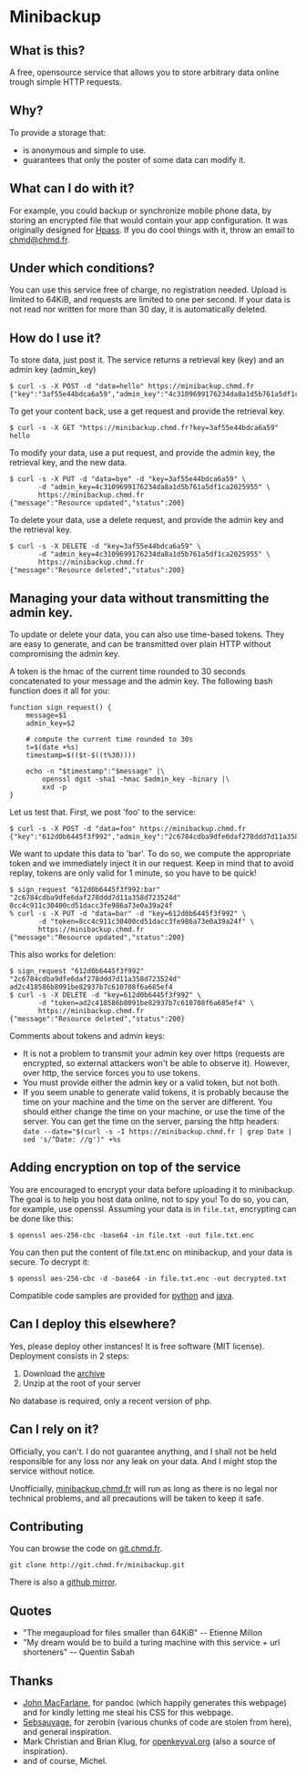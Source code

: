 Minibackup
==========

What is this?
-------------

A free, opensource service that allows you to store arbitrary data online
trough simple HTTP requests.

Why?
----

To provide a storage that:

 - is anonymous and simple to use.
 - guarantees that only the poster of some data can modify it.

What can I do with it?
----------------------

For example, you could backup or synchronize mobile phone data, by storing
an encrypted file that would contain your app configuration.  It was
originally designed for [Hpass](http://hpass.chmd.fr/). If you do cool
things with it, throw an email to [chmd@chmd.fr](mailto://chmd@chmd.fr).

Under which conditions?
-----------------------

You can use this service free of charge, no registration needed. Upload is
limited to 64KiB, and requests are limited to one per second. If your data
is not read nor written for more than 30 day, it is automatically deleted.

How do I use it?
----------------

To store data, just post it. The service returns a retrieval key (key) and an admin key (admin_key)

    $ curl -s -X POST -d "data=hello" https://minibackup.chmd.fr
    {"key":"3af55e44bdca6a59","admin_key":"4c3109699176234da8a1d5b761a5df1ca2025955","status":201}


To get your content back, use a get request and provide the retrieval key.

    $ curl -s -X GET "https://minibackup.chmd.fr?key=3af55e44bdca6a59"
    hello

To modify your data, use a put request, and provide the admin key, the
retrieval key, and the new data.

    $ curl -s -X PUT -d "data=bye" -d "key=3af55e44bdca6a59" \
           -d "admin_key=4c3109699176234da8a1d5b761a5df1ca2025955" \
           https://minibackup.chmd.fr
    {"message":"Resource updated","status":200}

To delete your data, use a delete request, and provide the admin key and
the retrieval key.

    $ curl -s -X DELETE -d "key=3af55e44bdca6a59" \
           -d "admin_key=4c3109699176234da8a1d5b761a5df1ca2025955" \
           https://minibackup.chmd.fr
    {"message":"Resource deleted","status":200}

Managing your data without transmitting the admin key.
------------------------------------------------------

To update or delete your data, you can also use time-based tokens. They
are easy to generate, and can be transmitted over plain HTTP without
compromising the admin key.

A token is the hmac of the current time rounded to 30 seconds concatenated
to your message and the admin key. The following bash function does it all
for you:

    function sign_request() {
        message=$1
        admin_key=$2
    
        # compute the current time rounded to 30s
        t=$(date +%s)
        timestamp=$(($t-$((t%30))))
    
        echo -n "$timestamp":"$message" |\
            openssl dgst -sha1 -hmac $admin_key -binary |\
            xxd -p
    }

Let us test that. First, we post 'foo' to the service:

    $ curl -s -X POST -d "data=foo" https://minibackup.chmd.fr
    {"key":"612d0b6445f3f992","admin_key":"2c6784cdba9dfe6daf278ddd7d11a358d723524d","status":201}

We want to update this data to 'bar'. To do so, we compute the appropriate
token and we immediately inject it in our request. Keep in mind that to
avoid replay, tokens are only valid for 1 minute, so you have to be
quick!

    $ sign_request "612d0b6445f3f992:bar" "2c6784cdba9dfe6daf278ddd7d11a358d723524d"
    8cc4c911c30400cd51dacc3fe986a73e0a39a24f
    % curl -s -X PUT -d "data=bar" -d "key=612d0b6445f3f992" \
           -d "token=8cc4c911c30400cd51dacc3fe986a73e0a39a24f" \
           https://minibackup.chmd.fr
    {"message":"Resource updated","status":200}

This also works for deletion:

    $ sign_request "612d0b6445f3f992" "2c6784cdba9dfe6daf278ddd7d11a358d723524d"
    ad2c418586b8091be82937b7c610708f6a685ef4
    $ curl -s -X DELETE -d "key=612d0b6445f3f992" \
           -d "token=ad2c418586b8091be82937b7c610708f6a685ef4" \
           https://minibackup.chmd.fr
    {"message":"Resource deleted","status":200}

Comments about tokens and admin keys:

* It is not a problem to transmit your admin key over https (requests are
  encrypted, so external attackers won't be able to observe it).
  However, over http, the service forces you to use tokens.
* You must provide either the admin key or a valid token, but not both.
* If you seem unable to generate valid tokens, it is probably because the
  time on your machine and the time on the server are different. You
  should either change the time on your machine, or use the time of the
  server. You can get the time on the server, parsing the http headers:
  `date --date="$(curl -s -I https://minibackup.chmd.fr | grep Date | sed 's/^Date: //g')" +%s`

Adding encryption on top of the service
---------------------------------------

You are encouraged to encrypt your data before uploading it to minibackup.
The goal is to help you host data online, not to spy you! To do so, you
can, for example, use openssl. Assuming your data is in `file.txt`,
encrypting can be done like this:

    $ openssl aes-256-cbc -base64 -in file.txt -out file.txt.enc

You can then put the content of file.txt.enc on minibackup, and your data
is secure. To decrypt it:

    $ openssl aes-256-cbc -d -base64 -in file.txt.enc -out decrypted.txt

Compatible code samples are provided for [python](/samples/openssl-aes.py)
and [java](/samples/OpensslAES.java).

Can I deploy this elsewhere?
----------------------------

Yes, please deploy other instances! It is free software (MIT license).
Deployment consists in 2 steps:

 1. Download the [archive](minibackup.zip)
 2. Unzip at the root of your server

No database is required, only a recent version of php.

Can I rely on it?
-----------------

Officially, you can't. I do not guarantee anything, and I shall not be
held responsible for any loss nor any leak on your data. And I might stop
the service without notice.

Unofficially, [minibackup.chmd.fr](https://minibackup.chmd.fr) will run as
long as there is no legal nor technical problems, and all precautions will
be taken to keep it safe.

Contributing
------------

You can browse the code on
[git.chmd.fr](http://git.chmd.fr/?p=minibackup.git).

    git clone http://git.chmd.fr/minibackup.git

There is also a [github
mirror](https://github.com/chmduquesne/minibackup).

Quotes
------

* "The megaupload for files smaller than 64KiB" -- Etienne Millon
* "My dream would be to build a turing machine with this service + url
  shorteners" -- Quentin Sabah

Thanks
------

* [John MacFarlane](http://johnmacfarlane.net/), for pandoc (which happily
  generates this webpage) and for kindly letting me steal his CSS for this
  webpage.
* [Sebsauvage](http://sebsauvage.net/), for zerobin (various chunks of
  code are stolen from here), and general inspiration.
* Mark Christian and Brian Klug, for
  [openkeyval.org](http://openkeyval.org) (also a source of inspiration).
* and of course, Michel.
